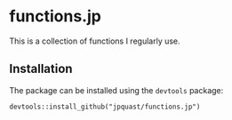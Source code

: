 # functions.jp

This is a collection of functions I regularly use.

## Installation

The package can be installed using the `devtools` package: 

```{r eval = FALSE}
devtools::install_github("jpquast/functions.jp")
```

